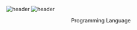 ![header](https://capsule-render.vercel.app/api?type=wave&color=auto&height=300&section=header&text=JooYoung'sworkspace20render&fontSize=90)
![header](https://capsule-render.vercel.app/api?type=waving)
<div align=center>
Programming Language
